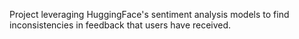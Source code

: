 Project leveraging HuggingFace's sentiment analysis models to find inconsistencies in feedback that users have received.
